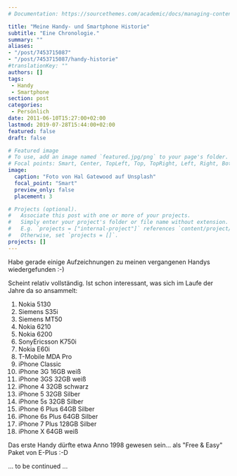```yaml
---
# Documentation: https://sourcethemes.com/academic/docs/managing-content/

title: "Meine Handy- und Smartphone Historie"
subtitle: "Eine Chronologie."
summary: ""
aliases:
- "/post/7453715087"
- "/post/7453715087/handy-historie"
#translationKey: ""
authors: []
tags:
 - Handy
 - Smartphone
section: post
categories:
 - Persönlich
date: 2011-06-10T15:27:00+02:00
lastmod: 2019-07-28T15:44:00+02:00
featured: false
draft: false

# Featured image
# To use, add an image named `featured.jpg/png` to your page's folder.
# Focal points: Smart, Center, TopLeft, Top, TopRight, Left, Right, BottomLeft, Bottom, BottomRight.
image:
  caption: "Foto von Hal Gatewood auf Unsplash"
  focal_point: "Smart"
  preview_only: false
  placement: 3

# Projects (optional).
#   Associate this post with one or more of your projects.
#   Simply enter your project's folder or file name without extension.
#   E.g. `projects = ["internal-project"]` references `content/project/deep-learning/index.md`.
#   Otherwise, set `projects = []`.
projects: []
---
```

Habe gerade einige Aufzeichnungen zu meinen vergangenen Handys wiedergefunden :-)

Scheint relativ vollständig. Ist schon interessant, was sich im Laufe der Jahre da so ansammelt:

1.  Nokia 5130
2.  Siemens S35i
3.  Siemens MT50
4.  Nokia 6210
5.  Nokia 6200
6.  SonyEricsson K750i
7.  Nokia E60i
8.  T-Mobile MDA Pro
9.  iPhone Classic
10.  iPhone 3G 16GB weiß
11.  iPhone 3GS 32GB weiß
12.  iPhone 4 32GB schwarz
13. iPhone 5 32GB Silber
14. iPhone 5s 32GB Silber
15. iPhone 6 Plus 64GB Silber
16. iPhone 6s Plus 64GB Silber
17. iPhone 7 Plus 128GB Silber
18. iPhone X 64GB weiß

Das erste Handy dürfte etwa Anno 1998 gewesen sein... als "Free & Easy" Paket von E-Plus :-D

... to be continued ...
